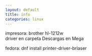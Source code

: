 ```yaml
---
layout: default
title: info
categories: linux
---
```

impresora: brother hl-1212w  
driver en carpeta Descargas en Mega  

fedora: dnf install printer-driver-brlaser  
